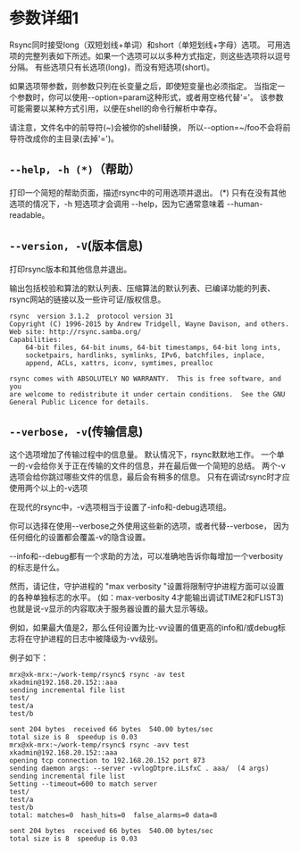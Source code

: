 # 参数详细1

Rsync同时接受long（双短划线+单词）和short（单短划线+字母）选项。
可用选项的完整列表如下所述。如果一个选项可以以多种方式指定，则这些选项将以逗号分隔。
有些选项只有长选项(long)，而没有短选项(short)。

如果选项带参数，则参数只列在长变量之后，即使短变量也必须指定。
当指定一个参数时，你可以使用--option=param这种形式，或者用空格代替'='。
该参数可能需要以某种方式引用，以便在shell的命令行解析中幸存。

请注意，文件名中的前导符(~)会被你的shell替换，
所以--option=~/foo不会将前导符改成你的主目录(去掉'=')。

## `--help, -h (*)`（帮助）

打印一个简短的帮助页面，描述rsync中的可用选项并退出。
(*) 只有在没有其他选项的情况下，-h 短选项才会调用 --help，因为它通常意味着 --human-readable。

## `--version, -V`(版本信息)

打印rsync版本和其他信息并退出。

输出包括校验和算法的默认列表、压缩算法的默认列表、已编译功能的列表、
rsync网站的链接以及一些许可证/版权信息。

```
rsync  version 3.1.2  protocol version 31
Copyright (C) 1996-2015 by Andrew Tridgell, Wayne Davison, and others.
Web site: http://rsync.samba.org/
Capabilities:
    64-bit files, 64-bit inums, 64-bit timestamps, 64-bit long ints,
    socketpairs, hardlinks, symlinks, IPv6, batchfiles, inplace,
    append, ACLs, xattrs, iconv, symtimes, prealloc

rsync comes with ABSOLUTELY NO WARRANTY.  This is free software, and you
are welcome to redistribute it under certain conditions.  See the GNU
General Public Licence for details.
```

## `--verbose, -v`(传输信息)

这个选项增加了传输过程中的信息量。
默认情况下，rsync默默地工作。
一个单一的-v会给你关于正在传输的文件的信息，并在最后做一个简短的总结。
两个-v选项会给你跳过哪些文件的信息，最后会有稍多的信息。
只有在调试rsync时才应使用两个以上的-v选项

在现代的rsync中，-v选项相当于设置了-info和-debug选项组。

你可以选择在使用--verbose之外使用这些新的选项，或者代替--verbose，
因为任何细化的设置都会覆盖-v的隐含设置。

--info和--debug都有一个求助的方法，可以准确地告诉你每增加一个verbosity的标志是什么。

然而，请记住，守护进程的 "max verbosity "设置将限制守护进程方面可以设置的各种单独标志的水平。
(如：max-verbosity 4才能输出调试TIME2和FLIST3)
也就是说-v显示的内容取决于服务器设置的最大显示等级。

例如，如果最大值是2，那么任何设置为比-vv设置的值更高的info和/或debug标志将在守护进程的日志中被降级为-vv级别。

例子如下：
```
mrx@xk-mrx:~/work-temp/rsync$ rsync -av test xkadmin@192.168.20.152::aaa
sending incremental file list
test/
test/a
test/b

sent 204 bytes  received 66 bytes  540.00 bytes/sec
total size is 8  speedup is 0.03
mrx@xk-mrx:~/work-temp/rsync$ rsync -avv test xkadmin@192.168.20.152::aaa
opening tcp connection to 192.168.20.152 port 873
sending daemon args: --server -vvlogDtpre.iLsfxC . aaa/  (4 args)
sending incremental file list
Setting --timeout=600 to match server
test/
test/a
test/b
total: matches=0  hash_hits=0  false_alarms=0 data=8

sent 204 bytes  received 66 bytes  540.00 bytes/sec
total size is 8  speedup is 0.03
```